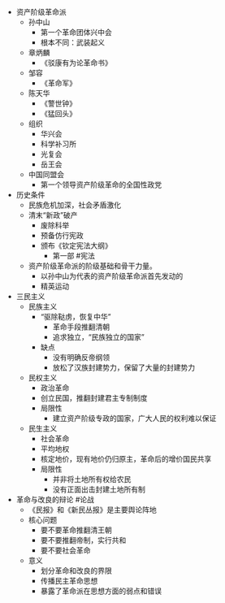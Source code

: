 - 资产阶级革命派
	- 孙中山
		- 第一个革命团体兴中会
		- 根本不同：武装起义
	- 章炳麟
		- 《驳康有为论革命书》
	- 邹容
		- 《革命军》
	- 陈天华
		- 《警世钟》
		- 《猛回头》
	- 组织
		- 华兴会
		- 科学补习所
		- 光复会
		- 岳王会
	- 中国同盟会
		- 第一个领导资产阶级革命的全国性政党
- 历史条件
	- 民族危机加深，社会矛盾激化
	- 清末“新政”破产
		- 废除科举
		- 预备仿行宪政
		- 颁布《钦定宪法大纲》
			- 第一部 #宪法
	- 资产阶级革命派的阶级基础和骨干力量。
		- 以孙中山为代表的资产阶级革命派首先发动的
		- 精英运动
- 三民主义
	- 民族主义
		- “驱除鞑虏，恢复中华”
			- 革命手段推翻清朝
			- 追求独立，“民族独立的国家”
		- 缺点
			- 没有明确反帝纲领
			- 放松了汉族封建势力，保留了大量的封建势力
	- 民权主义
		- 政治革命
		- 创立民国，推翻封建君主专制制度
		- 局限性
			- 建立资产阶级专政的国家，广大人民的权利难以保证
	- 民生主义
		- 社会革命
		- 平均地权
		- 核定地价，现有地价仍归原主，革命后的增价国民共享
		- 局限性
			- 并非将土地所有权给农民
			- 没有正面出击封建土地所有制
- 革命与改良的辩论 #论战
	- 《民报》和《新民丛报》是主要舆论阵地
	- 核心问题
		- 要不要革命推翻清王朝
		- 要不要推翻帝制，实行共和
		- 要不要社会革命
	- 意义
		- 划分革命和改良的界限
		- 传播民主革命思想
		- 暴露了革命派在思想方面的弱点和错误